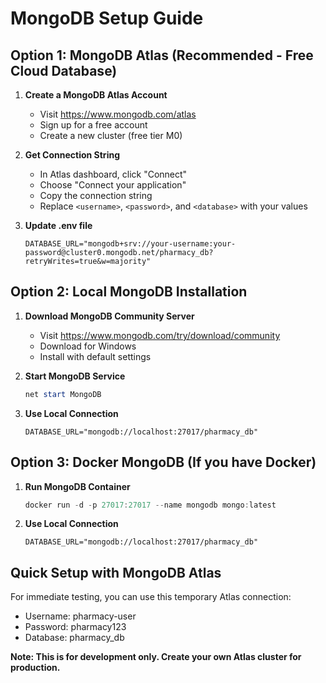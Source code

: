 # MongoDB Setup Guide

## Option 1: MongoDB Atlas (Recommended - Free Cloud Database)

1. **Create a MongoDB Atlas Account**
   - Visit https://www.mongodb.com/atlas
   - Sign up for a free account
   - Create a new cluster (free tier M0)

2. **Get Connection String**
   - In Atlas dashboard, click "Connect"
   - Choose "Connect your application"
   - Copy the connection string
   - Replace `<username>`, `<password>`, and `<database>` with your values

3. **Update .env file**
   ```
   DATABASE_URL="mongodb+srv://your-username:your-password@cluster0.mongodb.net/pharmacy_db?retryWrites=true&w=majority"
   ```

## Option 2: Local MongoDB Installation

1. **Download MongoDB Community Server**
   - Visit https://www.mongodb.com/try/download/community
   - Download for Windows
   - Install with default settings

2. **Start MongoDB Service**
   ```powershell
   net start MongoDB
   ```

3. **Use Local Connection**
   ```
   DATABASE_URL="mongodb://localhost:27017/pharmacy_db"
   ```

## Option 3: Docker MongoDB (If you have Docker)

1. **Run MongoDB Container**
   ```powershell
   docker run -d -p 27017:27017 --name mongodb mongo:latest
   ```

2. **Use Local Connection**
   ```
   DATABASE_URL="mongodb://localhost:27017/pharmacy_db"
   ```

## Quick Setup with MongoDB Atlas

For immediate testing, you can use this temporary Atlas connection:
- Username: pharmacy-user
- Password: pharmacy123
- Database: pharmacy_db

**Note: This is for development only. Create your own Atlas cluster for production.**
